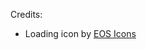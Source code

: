Credits:

- Loading icon by [EOS Icons](https://eos-icons.com/?iconName=bubble_loading&type=animated)
